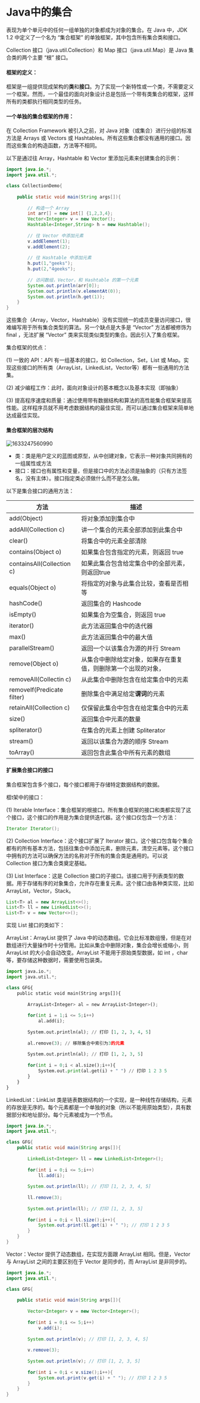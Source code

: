 # Java中的集合

表现为单个单元中的任何一组单独的对象都成为对象的集合。在 Java 中，JDK 1.2 中定义了一个名为 “集合框架” 的单独框架，其中包含所有集合类和接口。

Collection 接口（java.util.Collection）和 Map 接口（java.util.Map）是 Java 集合类的两个主要 “根” 接口。

#### 框架的定义：

框架是一组提供现成架构的**类**和**接口**。为了实现一个新特性或一个类，不需要定义一个框架。然而，一个最佳的面向对象设计总是包括一个带有类集合的框架，这样所有的类都执行相同类型的任务。

#### 一个单独的集合框架的作用：

在 Collection Framework 被引入之前，对 Java 对象（或集合）进行分组的标准方法是 Arrays 或 Vectors 或 Hashtables。所有这些集合都没有通用的接口。因而这些集合的构造函数，方法等不相同。

以下是通过往 Array，Hashtable 和 Vector 里添加元素来创建集合的示例：

~~~java
import java.io.*;
import java.util.*;

class CollectionDemo{
    
    public static void main(String args[]){
        
        // 构造一个 Array
        int arr[] = new int[] {1,2,3,4};
        Vector<Integer> v = new Vector();
        Hashtable<Integer,String> h = new Hashtable();
        
        // 往 Vector 中添加元素
        v.addElement(1);
        v.addElement(2);
        
        // 往 Hashtable 中添加元素
        h.put(1,"geeks");
        h.put(2,"4geeks");
        
        // 访问数组，Vector，和 Hashtable 的第一个元素
        System.out.println(arr[0]);
        System.out.println(v.elementAt(0));
        System.out.println(h.get(1));
    }
}
~~~

这些集合（Array，Vector，Hashtable）没有实现统一的成员变量访问接口，很难编写用于所有集合类型的算法。另一个缺点是大多是 “Vector” 方法都被修饰为 final ，无法扩展 “Vector” 类来实现类似类型的集合。因此引入了集合框架。

集合框架的优点：

(1) 一致的 API：API 有一组基本的接口，如 Collection，Set，List 或 Map。实现这些接口的所有类（ArrayList，LinkedList，Vector等）都有一些通用的方法集。

(2) 减少编程工作：此时，面向对象设计的基本概念以及基本实现（即抽象）

(3) 提高程序速度和质量：通过使用带有数据结构和算法的高性能集合框架来提高性能。这样程序员就不用考虑数据结构的最佳实现，而可以通过集合框架来简单地达成最佳实现。

#### 集合框架的层次结构

![1633247560990](C:\Users\Administrator\AppData\Roaming\Typora\typora-user-images\1633247560990.png)

* 类：类是用户定义的蓝图或原型，从中创建对象，它表示一种对象共同拥有的一组属性或方法
* 接口：接口也有属性和变量，但是接口中的方法必须是抽象的（只有方法签名，没有主体）。接口指定类必须做什么而不是怎么做。

以下是集合接口的通用方法：

| 方法        | 描述 |
| ----------- | ---- |
| add(Object) | 将对象添加到集合中 |
|addAll(Collection c)|讲一个集合的元素全部添加到此集合中|
|clear()|将集合中的元素全部清除|
|contains(Object o)|如果集合包含指定的元素，则返回 true|
|containsAll(Collection c)|如果此集合包含给定集合中的全部元素，则返回true|
|equals(Object o)|将指定的对象与此集合比较，查看是否相等|
|hashCode()|返回集合的 Hashcode|
|isEmpty()|如果集合为空集合，则返回 true|
|iterator()|此方法返回集合中的迭代器|
|max()|此方法返回集合中的最大值|
|parallelStream()|返回一个以该集合为源的并行 Stream|
|remove(Object o)|从集合中删除给定对象，如果存在重复值，则删除第一个出现的对象，|
|removeAll(Collectin c)|从此集合中删除包含在给定集合中的元素|
|removeIf(Predicate filter)|删除集合中满足给定**谓词**的元素|
|retainAll(Collection c)|仅保留此集合中包含在给定集合中的元素|
|size()|返回集合中元素的数量|
|spliterator()|在集合的元素上创建 Spliterator|
|stream()|返回以该集合为源的顺序 Stream|
|toArray()|返回包含此集合中所有元素的数组|



#### 扩展集合接口的接口

集合框架包含多个接口，每个接口都用于存储特定数据结构的数据。

框t架中的接口：

(1) Iterable Interface：集合框架的根接口。所有集合框架的接口和类都实现了这个接口，这个接口的作用是为集合提供迭代器。这个接口仅包含一个方法：

~~~java
Iterator Iterator();
~~~

(2) Collection Interface：这个接口扩展了 Iterator 接口。这个接口包含每个集合都有的所有基本方法，包括往集合中添加元素，删除元素，清空元素等。这个接口中拥有的方法可以确保方法的名称对于所有的集合类是通用的。可以说 Collection 接口为集合类奠定基础。

(3) List Interface：这是 Collection 接口的子接口。该接口用于列表类型的数据。用于存储有序的对象集合，允许存在重复元素。这个接口由各种类实现，比如 ArrayList，Vector，Stack。

~~~java
List<T> al = new ArrayList<>();
List<T> ll = new LinkedList<>();
List<T> v = new Vector<>();
~~~



实现 List 接口的类如下：

ArrayList：ArrayList 提供了 Java 中的动态数组。它会比标准数组慢，但是在对数组进行大量操作时十分管用。比如从集合中删除对象，集合会增长或缩小，则 ArrayList 的大小会自动改变。ArrayList 不能用于原始类型数据，如 int ，char 等，要存储这种数据时，需要使用包装类。

~~~python
import java.io.*;
import java.util.*;

class GFG{
    public static void main(String args[]){
        
        ArrayList<Integer> al = new ArrayList<Integer>();
        
        for(int i = 1;i <= 5;i++)
        	al.add(i);
        
        System.out.println(al); // 打印 [1, 2, 3, 4, 5]
        
        al.remove(3); // 移除集合中索引为3的元素
        
        System.out.println(al);	// 打印 [1, 2, 3, 5]
        
        for(int i = 0;i < al.size();i++){
            System.out.print(al.get(i) + " ") // 打印 1 2 3 5
        }
    }
}
~~~



LinkedList：LinkList 类是链表数据结构的一个实现，是一种线性存储结构，元素的存放是无序的。每个元素都是一个单独的对象（所以不能用原始类型），具有数据部分和地址部分。每个元素被成为一个节点。

~~~java
import java.io.*;
import java.util.*;

class GFG{
    public static void main(String args[]){
        
        LinkedList<Integer> ll = new LinkedList<Integer>();
        
        for(int i = 0;i <= 5;i++)
            ll.add(i);
        
        System.out.println(ll); // 打印 [1, 2, 3, 4, 5]
        
        ll.remove(3);
        
        System.out.println(ll); // 打印 [1, 2, 3, 5]
        
        for(int i = 0;i < ll.size();i++){
            System.out.print(ll.get(i) + " "); // 打印 1 2 3 5
        }
    }
}
~~~



Vector：Vector 提供了动态数组，在实现方面跟 ArrayList 相同。但是，Vector 与 ArrayList 之间的主要区别在于 Vector 是同步的，而 ArrayList 是非同步的。

~~~java
import java.io.*;
import java.util.*;

class GFG{
    
    public static void main(String args[]){
        
        Vector<Integer> v = new Vector<Integer>();
        
        for(int i = 0;i <= 5;i++)
            v.add(i);
        
        System.out.println(v); // 打印 [1, 2, 3, 4, 5]
        
        v.remove(3);
        
        System.out.println(v); // 打印 [1, 2, 3, 5]
        
        for(int i = 0;i < v.size();i++){
            System.out.print(v.get(i) + " "); // 打印 1 2 3 5
        }
    }
}
~~~






